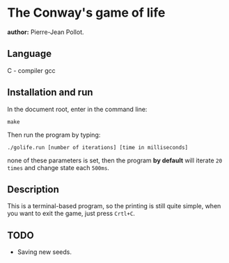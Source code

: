 # The Conway's game of life

**author:** Pierre-Jean Pollot.

## Language

C - compiler gcc

## Installation and run

In the document root, enter in the command line:

```{sh}
make
```

Then run the program by typing:

```{sh}
./golife.run [number of iterations] [time in milliseconds]
```

none of these parameters is set, then the program **by default** will iterate `20 times` and change state each `500ms`.

## Description

This is a terminal-based program, so the printing is still quite simple, when you want to exit the game, just press `Crtl+C`.

## TODO

- Saving new seeds.
